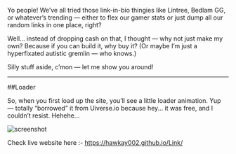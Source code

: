 Yo people!
We’ve all tried those link-in-bio thingies like Lintree, Bedlam GG, or whatever’s trending — either to flex our gamer stats or just dump all our random links in one place, right?

Well… instead of dropping cash on that, I thought — why not just make my own? Because if you can build it, why buy it? (Or maybe I’m just a hyperfixated autistic gremlin — who knows.)

Silly stuff aside, c’mon — let me show you around!


---
##Loader

So, when you first load up the site, you’ll see a little loader animation. Yup — totally “borrowed” it from Uiverse.io because hey... it was free, and I couldn’t resist. Hehehe...

![screenshot](readme)


Check live website here :-
https://hawkay002.github.io/Link/
